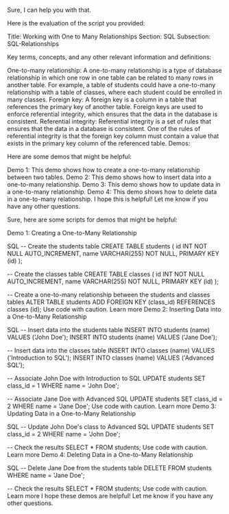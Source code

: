 Sure, I can help you with that.

Here is the evaluation of the script you provided:

Title: Working with One to Many Relationships
Section: SQL
Subsection: SQL-Relationships

Key terms, concepts, and any other relevant information and definitions:

One-to-many relationship: A one-to-many relationship is a type of database relationship in which one row in one table can be related to many rows in another table. For example, a table of students could have a one-to-many relationship with a table of classes, where each student could be enrolled in many classes.
Foreign key: A foreign key is a column in a table that references the primary key of another table. Foreign keys are used to enforce referential integrity, which ensures that the data in the database is consistent.
Referential integrity: Referential integrity is a set of rules that ensures that the data in a database is consistent. One of the rules of referential integrity is that the foreign key column must contain a value that exists in the primary key column of the referenced table.
Demos:

Here are some demos that might be helpful:

Demo 1: This demo shows how to create a one-to-many relationship between two tables.
Demo 2: This demo shows how to insert data into a one-to-many relationship.
Demo 3: This demo shows how to update data in a one-to-many relationship.
Demo 4: This demo shows how to delete data in a one-to-many relationship.
I hope this is helpful! Let me know if you have any other questions.


Sure, here are some scripts for demos that might be helpful:

Demo 1: Creating a One-to-Many Relationship

SQL
-- Create the students table
CREATE TABLE students (
  id INT NOT NULL AUTO_INCREMENT,
  name VARCHAR(255) NOT NULL,
  PRIMARY KEY (id)
);

-- Create the classes table
CREATE TABLE classes (
  id INT NOT NULL AUTO_INCREMENT,
  name VARCHAR(255) NOT NULL,
  PRIMARY KEY (id)
);

-- Create a one-to-many relationship between the students and classes tables
ALTER TABLE students
ADD FOREIGN KEY (class_id)
REFERENCES classes (id);
Use code with caution. Learn more
Demo 2: Inserting Data into a One-to-Many Relationship

SQL
-- Insert data into the students table
INSERT INTO students (name) VALUES ('John Doe');
INSERT INTO students (name) VALUES ('Jane Doe');

-- Insert data into the classes table
INSERT INTO classes (name) VALUES ('Introduction to SQL');
INSERT INTO classes (name) VALUES ('Advanced SQL');

-- Associate John Doe with Introduction to SQL
UPDATE students
SET class_id = 1
WHERE name = 'John Doe';

-- Associate Jane Doe with Advanced SQL
UPDATE students
SET class_id = 2
WHERE name = 'Jane Doe';
Use code with caution. Learn more
Demo 3: Updating Data in a One-to-Many Relationship

SQL
-- Update John Doe's class to Advanced SQL
UPDATE students
SET class_id = 2
WHERE name = 'John Doe';

-- Check the results
SELECT *
FROM students;
Use code with caution. Learn more
Demo 4: Deleting Data in a One-to-Many Relationship

SQL
-- Delete Jane Doe from the students table
DELETE FROM students
WHERE name = 'Jane Doe';

-- Check the results
SELECT *
FROM students;
Use code with caution. Learn more
I hope these demos are helpful! Let me know if you have any other questions.


